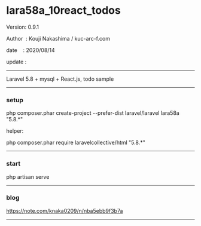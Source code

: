﻿# lara58a_10react_todos

 Version: 0.9.1

 Author  : Kouji Nakashima / kuc-arc-f.com

 date    : 2020/08/14

 update : 

***

Laravel 5.8 + mysql + React.js,  todo sample

***
### setup
php composer.phar create-project --prefer-dist laravel/laravel lara58a "5.8.*"

helper:

php composer.phar require laravelcollective/html "5.8.*"


***
### start

php artisan serve


***
### blog

https://note.com/knaka0209/n/nba5ebb9f3b7a

***



